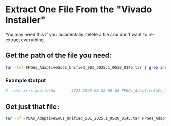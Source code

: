 # Extract One File From the "Vivado Installer"
You may need this if you accidentally delete a file and don't want to re-extract everything.
## Get the path of the file you need:
```bash
tar -tvf FPGAs_AdaptiveSoCs_Unified_SDI_2025.1_0530_0145.tar | grep installLibs.sh
```
### Example Output
```bash
# -rwxr-xr-x xbuild/hd       5721 2025-05-22 00:08 FPGAs_AdaptiveSoCs_Unified_SDI_2025.1_0530_0145/installLibs.sh
```
## Get just that file:
```bash
tar -xf FPGAs_AdaptiveSoCs_Unified_SDI_2025.1_0530_0145.tar FPGAs_AdaptiveSoCs_Unified_SDI_2025.1_0530_0145/installLibs.sh
```
